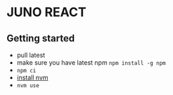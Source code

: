 # JUNO REACT

## Getting started

- pull latest
- make sure you have latest npm `npm install -g npm`
- `npm ci`
- [install nvm](https://github.com/nvm-sh/nvm#installing-and-updating)
- `nvm use`